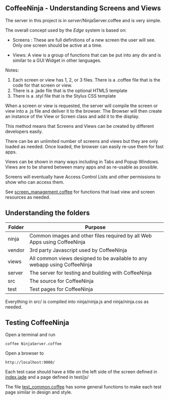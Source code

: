 CoffeeNinja - Understanding Screens and Views
------------------------------------------

The server in this project is in *server*/NinjaServer.coffee and is very simple.

The overall concept used by the *Edge* system is based on:

- Screens : These are full definitions of a new screen the user will see.   Only one screen should be active at a time.

- Views: A view is a group of functions that can be put into any div and is similar to a GUI Widget in other languages.

Notes:

1. Each screen or view has 1, 2, or 3 files.  There is a .coffee file that is the code for that screen or view.  
2. There is a .jade file that is the optional HTML5 template
3. There is a .styl file that is the Stylus CSS template 

When a screen or view is requested, the server will compile the screen or view into a .js file and deliver it to the browser.   The Browser will then create an instance of the View or Screen class and add it to the display.

This method means that Screens and Views can be created by different developers easily.

There can be an unlimited number of screens and views but they are only loaded as needed.  Once loaded, the browser can easily re-use them for fast apps.

Views can be shown in many ways including in Tabs and Popup Windows.   Views are to be shared between many apps and as re-usable as possible.

Screens will eventually have Access Control Lists and other permissions to show who can access them.

See [screen_management.coffee](src/screen_manager/screen_management.coffee) for functions that load view and screen resources as needed.

Understanding the folders
------------------------------------------

| Folder            | Purpose
| ----------------- | ----------------------------------------------------------------
| ninja             | Common images and other files required by all Web Apps using CoffeeNinja
| vendor            | 3rd party Javascript used by CoffeeNinja
| views             | All common views designed to be available to any webapp using CoffeeNinja
| server            | The server for testing and building with CoffeeNinja
| src               | The source for CoffeeNinja
| test              | Test pages for CoffeeNinja

Everything in src/ is compiled into ninja/ninja.js and ninja/ninja.css as needed.   

Testing CoffeeNinja
------------------------------------------

Open a terminal and run 

    coffee NinjaServer.coffee 

Open a browser to 

    http://localhost:9000/

Each test case should have a title on the left side of the screen defined in [index.jade](test/template/index.jade) and a page defined in test/js/

The file [test_common.coffee](test/js/test_common.coffee) has some general functions to make each test page similar in design and style.
